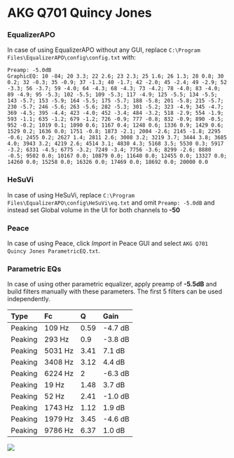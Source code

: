 # AKG Q701 Quincy Jones

### EqualizerAPO
In case of using EqualizerAPO without any GUI, replace `C:\Program Files\EqualizerAPO\config\config.txt`
with:
```
Preamp: -5.0dB
GraphicEQ: 10 -84; 20 3.3; 22 2.6; 23 2.3; 25 1.6; 26 1.3; 28 0.8; 30 0.2; 32 -0.3; 35 -0.9; 37 -1.3; 40 -1.7; 42 -2.0; 45 -2.4; 49 -2.9; 52 -3.3; 56 -3.7; 59 -4.0; 64 -4.3; 68 -4.3; 73 -4.2; 78 -4.0; 83 -4.0; 89 -4.9; 95 -5.3; 102 -5.5; 109 -5.3; 117 -4.9; 125 -5.5; 134 -5.5; 143 -5.7; 153 -5.9; 164 -5.5; 175 -5.7; 188 -5.8; 201 -5.8; 215 -5.7; 230 -5.7; 246 -5.6; 263 -5.6; 282 -5.3; 301 -5.2; 323 -4.9; 345 -4.7; 369 -4.5; 395 -4.4; 423 -4.0; 452 -3.4; 484 -3.2; 518 -2.9; 554 -1.9; 593 -1.1; 635 -1.2; 679 -1.2; 726 -0.9; 777 -0.8; 832 -0.9; 890 -0.5; 952 -0.2; 1019 0.1; 1090 0.6; 1167 0.4; 1248 0.6; 1336 0.9; 1429 0.6; 1529 0.2; 1636 0.0; 1751 -0.8; 1873 -2.1; 2004 -2.6; 2145 -1.8; 2295 -0.6; 2455 0.2; 2627 1.4; 2811 2.6; 3008 3.2; 3219 3.7; 3444 3.8; 3685 4.0; 3943 3.2; 4219 2.6; 4514 3.1; 4830 4.3; 5168 3.5; 5530 0.3; 5917 -3.2; 6331 -4.5; 6775 -3.2; 7249 -3.4; 7756 -3.6; 8299 -2.6; 8880 -0.5; 9502 0.0; 10167 0.0; 10879 0.0; 11640 0.0; 12455 0.0; 13327 0.0; 14260 0.0; 15258 0.0; 16326 0.0; 17469 0.0; 18692 0.0; 20000 0.0
```

### HeSuVi
In case of using HeSuVi, replace `C:\Program Files\EqualizerAPO\config\HeSuVi\eq.txt` and omit `Preamp:
-5.0dB` and instead set Global volume in the UI for both channels to **-50**

### Peace
In case of using Peace, click *Import* in Peace GUI and select `AKG Q701 Quincy Jones ParametricEQ.txt`.

### Parametric EQs
In case of using other parametric equalizer, apply preamp of **-5.5dB** and build filters manually with
these parameters. The first 5 filters can be used independently.

| Type    | Fc      |    Q | Gain    |
|:--------|:--------|:-----|:--------|
| Peaking | 109 Hz  | 0.59 | -4.7 dB |
| Peaking | 293 Hz  | 0.9  | -3.8 dB |
| Peaking | 5031 Hz | 3.41 | 7.1 dB  |
| Peaking | 3408 Hz | 3.12 | 4.4 dB  |
| Peaking | 6224 Hz | 2    | -6.3 dB |
| Peaking | 19 Hz   | 1.48 | 3.7 dB  |
| Peaking | 52 Hz   | 2.41 | -1.0 dB |
| Peaking | 1743 Hz | 1.12 | 1.9 dB  |
| Peaking | 1979 Hz | 3.45 | -4.6 dB |
| Peaking | 9786 Hz | 6.37 | 1.0 dB  |

![](https://raw.githubusercontent.com/jaakkopasanen/AutoEq/master/results/headphonecom/headphonecom/AKG%20Q701%20Quincy%20Jones/AKG%20Q701%20Quincy%20Jones.png)